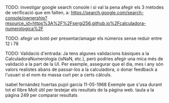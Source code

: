 TODO: investigar google search console i si val la pena afegir els 3 mètodes de verificació que em falten, a: https://search.google.com/search-console/ownership?resource_id=https%3A%2F%2Fsergi256.github.io%2Fcalculadora-numerologica%2F

TODO: afegir un botó per presentar/amagar els números sense reduir entre 12 i 78

TODO: Validació d'entrada: Ja tens algunes validacions bàsiques a la CalculadoraNumerologia (isNaN, etc.), però podries afegir una mica més de validació a la part de la UI. Per exemple, assegurar que el dia, mes i any són valors realistes abans de passar-los a la calculadora, o donar feedback a l'usuari si el nom és massa curt per a certs càlculs.




isabel fernández huertas pujol garcía 
11-05-1968
Exemple que s'usa durant tot el llibre
Molt útil per testejar els resultats de la pàgina web.
taula a la pàgina 249 per comparar resultats
